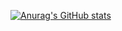 [![Anurag's GitHub stats](https://github-readme-stats.vercel.app/api?username=unkl933&hide=contribs,prs&count_private=true&show_icons=true&theme=dark)](https://github.com/anuraghazra/github-readme-stats)

